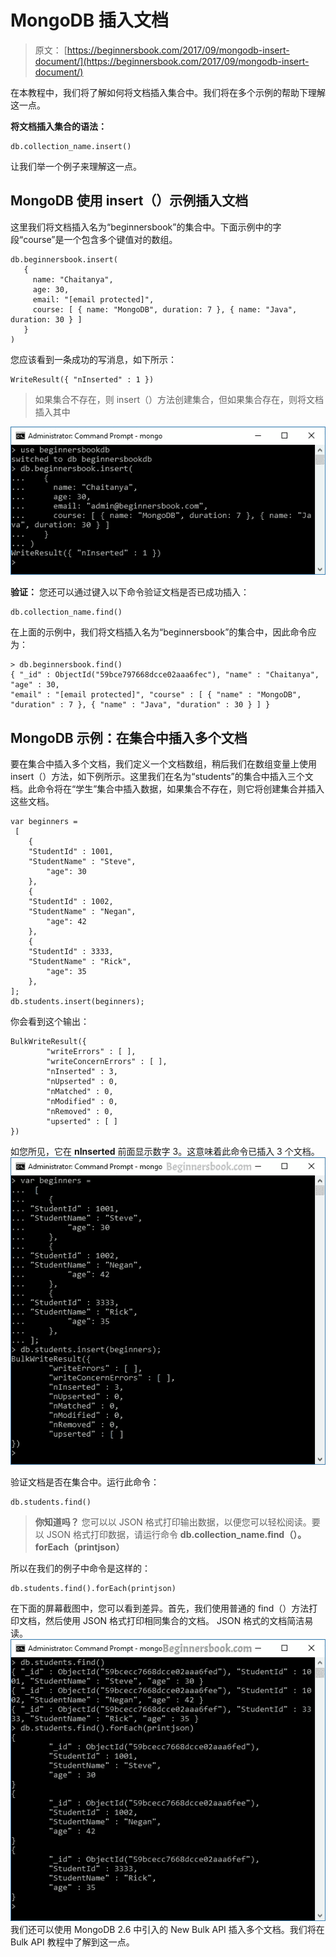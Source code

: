 # MongoDB 插入文档

> 原文： [https://beginnersbook.com/2017/09/mongodb-insert-document/](https://beginnersbook.com/2017/09/mongodb-insert-document/)

在本教程中，我们将了解如何将文档插入集合中。我们将在多个示例的帮助下理解这一点。

**将文档插入集合的语法：**

```
db.collection_name.insert()
```

让我们举一个例子来理解这一点。

## MongoDB 使用 insert（）示例插入文档

这里我们将文档插入名为“beginnersbook”的集合中。下面示例中的字段“course”是一个包含多个键值对的数组。

```
db.beginnersbook.insert(  
   {  
     name: "Chaitanya",  
     age: 30,
     email: "[email protected]",
     course: [ { name: "MongoDB", duration: 7 }, { name: "Java", duration: 30 } ]
   }  
)
```

您应该看到一条成功的写消息，如下所示：

```
WriteResult({ "nInserted" : 1 })
```

> 如果集合不存在，则 insert（）方法创建集合，但如果集合存在，则将文档插入其中

![MongoDB Insert Document](img/9b65c605e4e8c649415808ade5d59ed4.jpg)

**验证：**
您还可以通过键入以下命令验证文档是否已成功插入：

```
db.collection_name.find()
```

在上面的示例中，我们将文档插入名为“beginnersbook”的集合中，因此命令应为：

```
> db.beginnersbook.find()
{ "_id" : ObjectId("59bce797668dcce02aaa6fec"), "name" : "Chaitanya", "age" : 30, 
"email" : "[email protected]", "course" : [ { "name" : "MongoDB", 
"duration" : 7 }, { "name" : "Java", "duration" : 30 } ] }
```

## MongoDB 示例：在集合中插入多个文档

要在集合中插入多个文档，我们定义一个文档数组，稍后我们在数组变量上使用 insert（）方法，如下例所示。这里我们在名为“students”的集合中插入三个文档。此命令将在“学生”集合中插入数据，如果集合不存在，则它将创建集合并插入这些文档。

```
var beginners =
 [
    {
	"StudentId" : 1001,
	"StudentName" : "Steve",
        "age": 30
    },
    {
	"StudentId" : 1002,
	"StudentName" : "Negan",
        "age": 42
    },
    {
	"StudentId" : 3333,
	"StudentName" : "Rick",
        "age": 35
    },
];
db.students.insert(beginners);
```

你会看到这个输出：

```
BulkWriteResult({
        "writeErrors" : [ ],
        "writeConcernErrors" : [ ],
        "nInserted" : 3,
        "nUpserted" : 0,
        "nMatched" : 0,
        "nModified" : 0,
        "nRemoved" : 0,
        "upserted" : [ ]
})
```

如您所见，它在 **nInserted** 前面显示数字 3。这意味着此命令已插入 3 个文档。
![MongoDB Insert multiple Documents](img/9a5c6a3e1a01602180cec27df3971249.jpg)

验证文档是否在集合中。运行此命令：

```
db.students.find()
```

> **你知道吗？** 您可以以 JSON 格式打印输出数据，以便您可以轻松阅读。要以 JSON 格式打印数据，请运行命令 **db.collection_name.find（）。forEach（printjson）**

所以在我们的例子中命令是这样的：

```
db.students.find().forEach(printjson)
```

在下面的屏幕截图中，您可以看到差异。首先，我们使用普通的 find（）方法打印文档，然后使用 JSON 格式打印相同集合的文档。 JSON 格式的文档简洁易读。
![Printing documents in JSON format](img/f3d7706a23f29e28fcb2f62ce23d6699.jpg)
我们还可以使用 MongoDB 2.6 中引入的 New Bulk API 插入多个文档。我们将在 Bulk API 教程中了解到这一点。